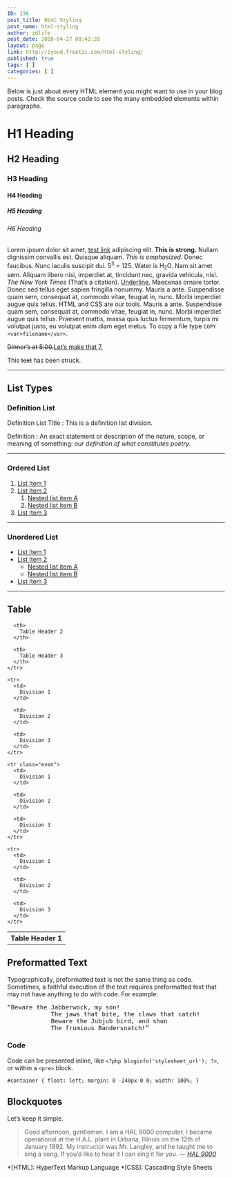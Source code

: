 ```yaml
---
ID: 136
post_title: Html Styling
post_name: html-styling
author: zdlife
post_date: 2018-04-27 08:42:28
layout: page
link: http://iyoud.freetzi.com/html-styling/
published: true
tags: [ ]
categories: [ ]
---
```

Below is just about every HTML element you might want to use in your blog posts. Check the source code to see the many embedded elements within paragraphs.

# H1 Heading

## H2 Heading

### H3 Heading

#### H4 Heading

##### H5 Heading

###### H6 Heading

Lorem ipsum dolor sit amet, [test link][1] adipiscing elit. **This is strong.** Nullam dignissim convallis est. Quisque aliquam. *This is emphasized.* Donec faucibus. Nunc iaculis suscipit dui. 5<sup>3</sup> = 125. Water is H<sub>2</sub>O. Nam sit amet sem. Aliquam libero nisi, imperdiet at, tincidunt nec, gravida vehicula, nisl. <cite>The New York Times</cite> (That’s a citation). <span style="text-decoration:underline;">Underline.</span> Maecenas ornare tortor. Donec sed tellus eget sapien fringilla nonummy. Mauris a ante. Suspendisse quam sem, consequat at, commodo vitae, feugiat in, nunc. Morbi imperdiet augue quis tellus. HTML and CSS are our tools. Mauris a ante. Suspendisse quam sem, consequat at, commodo vitae, feugiat in, nunc. Morbi imperdiet augue quis tellus. Praesent mattis, massa quis luctus fermentum, turpis mi volutpat justo, eu volutpat enim diam eget metus. To copy a file type `COPY <var>filename</var>`.

<del>Dinner’s at 5:00.</del><ins>Let’s make that 7.</ins>

This <span style="text-decoration:line-through;">text</span> has been struck.

* * *

## List Types

### Definition List

Definition List Title
:   This is a definition list division.

Definition
:   An exact statement or description of the nature, scope, or meaning of something: *our definition of what constitutes poetry.*

* * *

### Ordered List

1.  [List Item 1][2]
2.  [List Item 2][2] 
    1.  [Nested list item A][2]
    2.  [Nested list item B][2]
3.  [List Item 3][2]

* * *

### Unordered List

*   [List Item 1][2]
*   [List Item 2][2] 
    *   [Nested list item A][2]
    *   [Nested list item B][2]
*   [List Item 3][2]

* * *

## Table

<table>
  <tbody>
    <tr>
      <th>
        Table Header 1
      </th>
      
      <th>
        Table Header 2
      </th>
      
      <th>
        Table Header 3
      </th>
    </tr>
    
    <tr>
      <td>
        Division 1
      </td>
      
      <td>
        Division 2
      </td>
      
      <td>
        Division 3
      </td>
    </tr>
    
    <tr class="even">
      <td>
        Division 1
      </td>
      
      <td>
        Division 2
      </td>
      
      <td>
        Division 3
      </td>
    </tr>
    
    <tr>
      <td>
        Division 1
      </td>
      
      <td>
        Division 2
      </td>
      
      <td>
        Division 3
      </td>
    </tr>
  </tbody>
</table>

## Preformatted Text

Typographically, preformatted text is not the same thing as code. Sometimes, a faithful execution of the text requires preformatted text that may not have anything to do with code. For example:

<pre>“Beware the Jabberwock, my son!
			The jaws that bite, the claws that catch!
			Beware the Jubjub bird, and shun
			The frumious Bandersnatch!”</pre>

### Code

Code can be presented inline, like `<?php bloginfo('stylesheet_url'); ?>`, or within a `<pre>` block.

    #container { float: left; margin: 0 -240px 0 0; width: 100%; }

## Blockquotes

Let’s keep it simple.

> Good afternoon, gentlemen. I am a HAL 9000 computer. I became operational at the H.A.L. plant in Urbana, Illinois on the 12th of January 1992. My instructor was Mr. Langley, and he taught me to sing a song. If you’d like to hear it I can sing it for you. <cite>— <a href="http://en.wikipedia.org/wiki/HAL_9000">HAL 9000</a></cite>

 *[HTML]: HyperText Markup Language
 *[CSS]: Cascading Style Sheets

 [1]: # "test link"
 [2]: # "list"